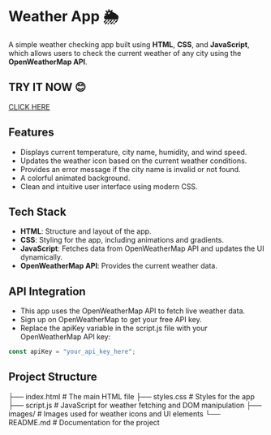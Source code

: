 # Weather App 🌦️

A simple weather checking app built using **HTML**, **CSS**, and **JavaScript**, which allows users to check the current weather of any city using the **OpenWeatherMap API**.

## TRY IT NOW 😊
[CLICK HERE](https://vivek4nag.github.io/Weather-App/) 

## Features

- Displays current temperature, city name, humidity, and wind speed.
- Updates the weather icon based on the current weather conditions.
- Provides an error message if the city name is invalid or not found.
- A colorful animated background.
- Clean and intuitive user interface using modern CSS.

## Tech Stack

- **HTML**: Structure and layout of the app.
- **CSS**: Styling for the app, including animations and gradients.
- **JavaScript**: Fetches data from OpenWeatherMap API and updates the UI dynamically.
- **OpenWeatherMap API**: Provides the current weather data.

## API Integration
- This app uses the OpenWeatherMap API to fetch live weather data.
- Sign up on OpenWeatherMap to get your free API key.
- Replace the apiKey variable in the script.js file with your OpenWeatherMap API key:

```javascript
const apiKey = "your_api_key_here";
```

## Project Structure
├── index.html        # The main HTML file
├── styles.css        # Styles for the app
├── script.js         # JavaScript for weather fetching and DOM manipulation
├── images/           # Images used for weather icons and UI elements
└── README.md         # Documentation for the project
